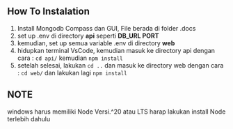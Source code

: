 ## How To Instalation

1.  Install Mongodb Compass dan GUI, File berada di folder .docs
2.  set up  .env di directory **api** seperti **DB_URL PORT**
3.  kemudian, set up semua variable .env  di directory **web** 
4.  hidupkan terminal VsCode, kemudian masuk ke directory api dengan cara :
    `cd api/`  kemudian `npm install`
5.  setelah selesai, lakukan `cd ..` dan masuk ke directory web dengan cara :
    `cd web/` dan lakukan lagi `npm install`


## NOTE
windows harus memiliki Node Versi.^20 atau LTS
harap lakukan install Node terlebih dahulu